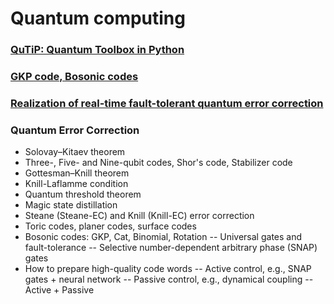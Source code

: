  # Quantum computing

### [QuTiP: Quantum Toolbox in Python](https://qutip.org/docs/latest/index.html)

### [GKP code, Bosonic codes](https://www2.perimeterinstitute.ca/personal/dgottesman/index.html)

 ### [Realization of real-time fault-tolerant quantum error correction](https://arxiv.org/pdf/2107.07505.pdf)

### Quantum Error Correction
- Solovay–Kitaev theorem
- Three-, Five- and Nine-qubit codes, Shor's code, Stabilizer code
- Gottesman–Knill theorem 
- Knill-Laflamme condition
- Quantum threshold theorem
- Magic state distillation
- Steane (Steane-EC) and Knill (Knill-EC) error correction
- Toric codes, planer codes, surface codes
- Bosonic codes: GKP, Cat, Binomial, Rotation
 -- Universal gates and fault-tolerance 
 -- Selective number-dependent arbitrary phase (SNAP) gates
- How to prepare high-quality code words
-- Active control, e.g., SNAP gates + neural network
-- Passive control, e.g., dynamical coupling
-- Active + Passive
<!--stackedit_data:
eyJoaXN0b3J5IjpbLTI4MTc0NzIyNF19
-->